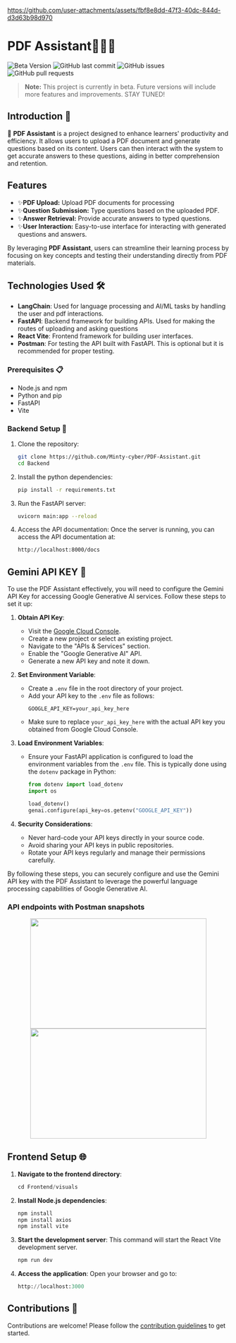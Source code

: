 
https://github.com/user-attachments/assets/fbf8e8dd-47f3-40dc-844d-d3d63b98d970

# PDF Assistant🤖📓🌐

![Beta Version](https://img.shields.io/badge/version-beta-yellow)
![GitHub last commit](https://img.shields.io/github/last-commit/Minty-cyber/LC)
![GitHub issues](https://img.shields.io/github/issues/Minty-cyber/LC)
![GitHub pull requests](https://img.shields.io/github/issues-pr/Minty-cyber/LC)

> **Note:** This project is currently in beta. Future versions will include more features and improvements. STAY TUNED!


## Introduction 🚀

 📖 **PDF Assistant** is a project designed to enhance learners' productivity and efficiency. It allows users to upload a PDF document and generate questions based on its content. Users can then interact with the system to get accurate answers to these questions, aiding in better comprehension and retention.

## Features

- ✨**PDF Upload:** Upload PDF documents for processing
- ✨**Question Submission:** Type questions based on the uploaded PDF.
- ✨**Answer Retrieval:** Provide accurate answers to typed questions.
- ✨**User Interaction:** Easy-to-use interface for interacting with generated questions and answers.


By leveraging **PDF Assistant**, users can streamline their learning process by focusing on key concepts and testing their understanding directly from PDF materials.


## Technologies Used 🛠️

- **LangChain**: Used for language processing and AI/ML tasks by handling the user and pdf interactions.
- **FastAPI**: Backend framework for building APIs. Used for making the routes of uploading and asking questions
- **React Vite**: Frontend framework for building user interfaces.
- **Postman**: For testing the API built with FastAPI. This is optional but it is recommended for proper testing.

### Prerequisites 📋

- Node.js and npm
- Python and pip
- FastAPI
- Vite


### Backend Setup 🔧

1. Clone the repository:

   ```bash
   git clone https://github.com/Minty-cyber/PDF-Assistant.git
   cd Backend
2. Install the python dependencies:

   ```bash
   pip install -r requirements.txt
3. Run the FastAPI server:
   
    ```bash
   uvicorn main:app --reload
4. Access the API documentation:
   Once the server is running, you can access the API documentation at:

   ```bash
   http://localhost:8000/docs

## Gemini API KEY 🔑

To use the PDF Assistant effectively, you will need to configure the Gemini API Key for accessing Google Generative AI services. Follow these steps to set it up:

1. **Obtain API Key**:
   - Visit the [Google Cloud Console](https://console.cloud.google.com/).
   - Create a new project or select an existing project.
   - Navigate to the "APIs & Services" section.
   - Enable the "Google Generative AI" API.
   - Generate a new API key and note it down.

2. **Set Environment Variable**:
   - Create a `.env` file in the root directory of your project.
   - Add your API key to the `.env` file as follows:
     ```dotenv
     GOOGLE_API_KEY=your_api_key_here
     ```
   - Make sure to replace `your_api_key_here` with the actual API key you obtained from Google Cloud Console.

3. **Load Environment Variables**:
   - Ensure your FastAPI application is configured to load the environment variables from the `.env` file. This is typically done using the `dotenv` package in Python:
     ```python
     from dotenv import load_dotenv
     import os

     load_dotenv()
     genai.configure(api_key=os.getenv("GOOGLE_API_KEY"))
     ```

4. **Security Considerations**:
   - Never hard-code your API keys directly in your source code.
   - Avoid sharing your API keys in public repositories.
   - Rotate your API keys regularly and manage their permissions carefully.

By following these steps, you can securely configure and use the Gemini API key with the PDF Assistant to 
leverage the powerful language processing capabilities of Google Generative AI.


### API endpoints with Postman snapshots
<p align="center">
      <img src="Backend/Images/Screenshot (288).png" width="400" height="250">
      <img src="Backend/Images/Screenshot (287).png" width="400" height="250">
</p>

## Frontend Setup 🌐

1. **Navigate to the frontend directory**:

   ```python
   cd Frontend/visuals

2. **Install Node.js dependencies**:

   ```python
   npm install
   npm install axios
   npm install vite

3. **Start the development server**:
   This command will start the React Vite development server.
      
   ```python
   npm run dev

4. **Access the application**:
   Open your browser and go to:

    ```python
   http://localhost:3000

## Contributions 🤝
Contributions are welcome! Please follow the [contribution guidelines](https://github.com/Minty-cyber/PDF-Assistant/blob/main/CONTRIBUTIONS.md) to get started.
